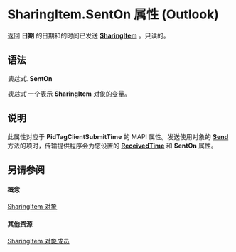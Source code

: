 
# SharingItem.SentOn 属性 (Outlook)

返回 **日期** 的日期和的时间已发送 **[SharingItem](63dd3451-44f3-7cc4-c6e2-7dad5835a7d2.md)** 。只读的。


## 语法

 _表达式_. **SentOn**

 _表达式_ 一个表示 **SharingItem** 对象的变量。


## 说明

此属性对应于 **PidTagClientSubmitTime** 的 MAPI 属性。发送使用对象的 **[Send](54f92175-0e99-f96a-56de-5fc66d97d80f.md)** 方法的项时，传输提供程序会为您设置的 **[ReceivedTime](cb237ce6-10d0-f2f2-c75a-8b01896e65c0.md)** 和 **SentOn** 属性。


## 另请参阅


#### 概念


[SharingItem 对象](63dd3451-44f3-7cc4-c6e2-7dad5835a7d2.md)
#### 其他资源


[SharingItem 对象成员](719ad60e-2242-2c54-778f-006b61690389.md)